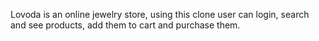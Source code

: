 Lovoda is an online jewelry store, using this clone user can login, search and see products, add them to cart and purchase them.
